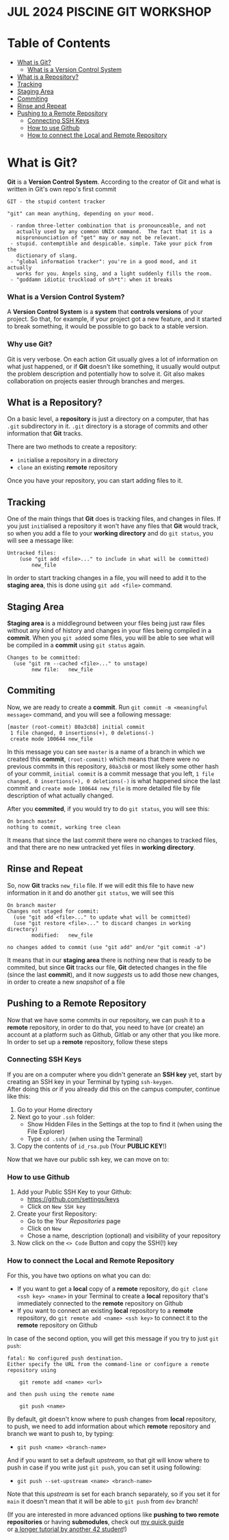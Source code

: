 # JUL 2024 PISCINE GIT WORKSHOP

# Table of Contents
- [What is Git?](#what-is-git)
    - [What is a Version Control System](#what-is-a-version-control-system)
- [What is a Repository?](#what-is-a-repository)
- [Tracking](#tracking)
- [Staging Area](#staging-area)
- [Commiting](#commiting)
- [Rinse and Repeat](#rinse-and-repeat)
- [Pushing to a Remote Repository](#pushing-to-a-remote-repository)
    - [Connecting SSH Keys](#connecting-ssh-keys)
    - [How to use Github](#how-to-use-github)
    - [How to connect the Local and Remote Repository](#how-to-connect-the-local-and-remote-repository)

# What is Git?
**Git** is a **Version Control System**. According to the creator of Git and what is written in Git's own repo's first commit
```
GIT - the stupid content tracker

"git" can mean anything, depending on your mood.

 - random three-letter combination that is pronounceable, and not
   actually used by any common UNIX command.  The fact that it is a
   mispronounciation of "get" may or may not be relevant.
 - stupid. contemptible and despicable. simple. Take your pick from the
   dictionary of slang.
 - "global information tracker": you're in a good mood, and it actually
   works for you. Angels sing, and a light suddenly fills the room. 
 - "goddamn idiotic truckload of sh*t": when it breaks
```

### What is a Version Control System?
A **Version Control System** is a **system** that **controls versions** of your project. So that, for example, if your project got a new feature, and it started to break something, it would be possible to go back to a stable version.

### Why use Git?
Git is very verbose. On each action Git usually gives a lot of information on what just happened, or if **Git** doesn't like something, it usually would output the problem description and potentially how to solve it.
Git also makes collaboration on projects easier through branches and merges.

## What is a Repository?
On a basic level, a **repository** is just a directory on a computer, that has `.git` subdirectory in it. `.git` directory is a storage of commits and other information that **Git** tracks.

There are two methods to create a repository:
- `init`ialise a repository in a directory
- `clone` an existing **remote** repository

Once you have your repository, you can start adding files to it.

## Tracking
One of the main things that **Git** does is tracking files, and changes in files. If you just `init`ialised a repository it won't have any files that **Git** would track, so when you add a file to your **working directory** and do `git status`, you will see a message like:
```
Untracked files:
    (use "git add <file>..." to include in what will be committed)
        new_file
```

In order to start tracking changes in a file, you will need to add it to the **staging area**, this is done using `git add <file>` command.

## Staging Area
**Staging area** is a middleground between your files being just raw files without any kind of history and changes in your files being compiled in a **commit**. When you `git add`ed some files, you will be able to see what will be compiled in a **commit** using `git status` again.
```
Changes to be committed:
  (use "git rm --cached <file>..." to unstage)
        new file:   new_file
```

## Commiting
Now, we are ready to create a **commit**. Run `git commit -m <meaningful message>` command, and you will see a following message:
```
[master (root-commit) 80a3cb8] initial commit
 1 file changed, 0 insertions(+), 0 deletions(-)
 create mode 100644 new_file
```

In this message you can see `master` is a name of a branch in which we created this **commit**, `(root-commit)` which means that there were no previous commits in this repository, `80a3cb8` or most likely some other hash of your commit, `initial commit` is a commit message that you left, `1 file changed, 0 insertions(+), 0 deletions(-)` is what happened since the last commit and `create mode 100644 new_file` is more detailed file by file description of what actually changed.

After you **commited**, if you would try to do `git status`, you will see this:
```
On branch master
nothing to commit, working tree clean
```

It means that since the last commit there were no changes to tracked files, and that there are no new untracked yet files in **working directory**.

## Rinse and Repeat
So, now **Git** tracks `new_file` file. If we will edit this file to have new information in it and do another `git status`, we will see this
```
On branch master
Changes not staged for commit:
  (use "git add <file>..." to update what will be committed)
  (use "git restore <file>..." to discard changes in working directory)
        modified:   new_file

no changes added to commit (use "git add" and/or "git commit -a")
```

It means that in our **staging area** there is nothing new that is ready to be commited, but since **Git** tracks our file, **Git** detected changes in the file (since the last **commit**), and it now *suggests* us to add those new changes, in order to create a new *snapshot* of a file

## Pushing to a Remote Repository
Now that we have some commits in our repository, we can push it to a **remote** repository, in order to do that, you need to have (or create) an account at a platform such as Github, Gitlab or any other that you like more. In order to set up a **remote** repository, follow these steps

### Connecting SSH Keys
If you are on a computer where you didn't generate an **SSH key** yet, start by creating an SSH key in your Terminal by typing `ssh-keygen`.\
After doing this *or* if you already did this on the campus computer, continue like this:
1. Go to your Home directory
2. Next go to your `.ssh` folder:
   - Show Hidden Files in the Settings at the top to find it (when using the File Explorer)
   - Type `cd .ssh/` (when using the Terminal)
3. Copy the contents of `id_rsa.pub` (Your **PUBLIC KEY**!)

Now that we have our public ssh key, we can move on to:
### How to use Github
1. Add your Public SSH Key to your Github:
    - https://github.com/settings/keys
    - Click on `New SSH key`
2. Create your first Repository:
   - Go to the *Your Repositories* page
   - Click on `New`
   - Chose a name, description (optional) and visibility of your repository
3. Now click on the `<> Code` Button and copy the SSH(!) key

### How to connect the Local and Remote Repository
For this, you have two options on what you can do:
- If you want to get a **local** copy of a **remote** repository, do `git clone <ssh key> <name>` in your Terminal to create a **local** repository that's immediately connected to the **remote** repository on Github
- If you want to connect an existing **local** repository to a **remote** repository, do `git remote add <name> <ssh key>` to connect it to the **remote** repository on Github

In case of the second option, you will get this message if you try to just `git push`:
```
fatal: No configured push destination.
Either specify the URL from the command-line or configure a remote repository using

    git remote add <name> <url>

and then push using the remote name

    git push <name>
```

By default, git doesn't know where to push changes from **local** repository, to push, we need to add information about which **remote** repository and branch we want to push to, by typing:
- `git push <name> <branch-name>`

And if you want to set a default *upstream*, so that git will know where to push in case if you write just `git push`, you can set it using following:
- `git push --set-upstream <name> <branch-name>`

Note that this *upstream* is set for each branch separately, so if you set it for `main` it doesn't mean that it will be able to `git push` from `dev` branch!

(If you are interested in more advanced options like **pushing to two remote repositories** or having **submodules**, check out [my quick guide](https://github.com/CottonKiwii/42_CommonCore/blob/main/How_To_Git_Gud.md)\
or [a longer tutorial by another 42 student](https://github.com/francisrafal/42-connect-multiple-remotes-tutorial)!)
